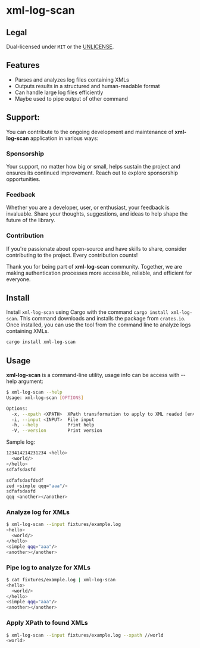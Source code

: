 # xml-log-scan

## Legal

Dual-licensed under `MIT` or the [UNLICENSE](http://unlicense.org/).

## Features

- Parses and analyzes log files containing XMLs
- Outputs results in a structured and human-readable format
- Can handle large log files efficiently
- Maybe used to pipe output of other command

## Support:

You can contribute to the ongoing development and maintenance of **xml-log-scan** application in various ways:

### Sponsorship

Your support, no matter how big or small, helps sustain the project and ensures its continued improvement. Reach out to explore sponsorship opportunities.

### Feedback

Whether you are a developer, user, or enthusiast, your feedback is invaluable. Share your thoughts, suggestions, and ideas to help shape the future of the library.

### Contribution

If you're passionate about open-source and have skills to share, consider contributing to the project. Every contribution counts!

Thank you for being part of **xml-log-scan** community. Together, we are making authentication processes more accessible, reliable, and efficient for everyone.


## Install

Install `xml-log-scan` using Cargo with the command `cargo install xml-log-scan`. This command downloads and installs the package from `crates.io`. Once installed, you can use the tool from the command line to analyze logs containing XMLs.

```sh
cargo install xml-log-scan
```

## Usage

**xml-log-scan** is a command-line utility, usage info can be access with --help argument:

```bash
$ xml-log-scan --help
Usage: xml-log-scan [OPTIONS]

Options:
  -x, --xpath <XPATH>  XPath transformation to apply to XML readed [env: XPATH=]
  -i, --input <INPUT>  File input
  -h, --help           Print help
  -V, --version        Print version

```

Sample log:

```bash
123414214231234 <hello>
  <world/>
</hello>
sdfafsdasfd

sdfafsdasfdsdf
zed <simple qqq="aaa"/>
sdfafsdasfd
qqq <another></another>
```

### Analyze log for XMLs

```bash
$ xml-log-scan --input fixtures/example.log
<hello>
  <world/>
</hello>
<simple qqq="aaa"/>
<another></another>

```

### Pipe log to analyze for XMLs

```bash
$ cat fixtures/example.log | xml-log-scan
<hello>
  <world/>
</hello>
<simple qqq="aaa"/>
<another></another>

```

### Apply XPath to found XMLs

```bash
$ xml-log-scan --input fixtures/example.log --xpath //world
<world>

```
